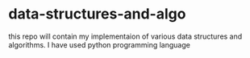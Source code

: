 # data-structures-and-algo
this repo will contain my implementaion of various data structures and algorithms.
I have used python programming language
